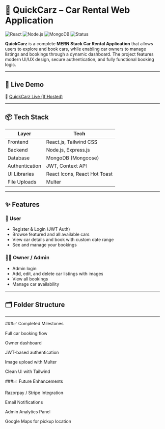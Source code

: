# 🚗 QuickCarz – Car Rental Web Application

![React](https://img.shields.io/badge/Frontend-React-blue?logo=react)
![Node.js](https://img.shields.io/badge/Backend-Node.js-green?logo=node.js)
![MongoDB](https://img.shields.io/badge/Database-MongoDB-brightgreen?logo=mongodb)
![Status](https://img.shields.io/badge/Project-Completed-success)

**QuickCarz** is a complete **MERN Stack Car Rental Application** that allows users to explore and book cars, while enabling car owners to manage listings and bookings through a dynamic dashboard. The project features modern UI/UX design, secure authentication, and fully functional booking logic.

---

## 🔗 Live Demo

🚀 [QuickCarz Live (If Hosted)](https://quick-carz.vercel.app/)

---

## 📦 Tech Stack

| Layer         | Tech                         |
|---------------|------------------------------|
| Frontend      | React.js, Tailwind CSS       |
| Backend       | Node.js, Express.js          |
| Database      | MongoDB (Mongoose)           |
| Authentication| JWT, Context API             |
| UI Libraries  | React Icons, React Hot Toast |
| File Uploads  | Multer                       |

---

## ✨ Features

### 👥 User
- Register & Login (JWT Auth)
- Browse featured and all available cars
- View car details and book with custom date range
- See and manage your bookings

### 🧑‍💼 Owner / Admin
- Admin login
- Add, edit, and delete car listings with images
- View all bookings
- Manage car availability

---

## 🗂️ Folder Structure

---


###✅ Completed Milestones

 Full car booking flow

 Owner dashboard

 JWT-based authentication

 Image upload with Multer

 Clean UI with Tailwind

###📈 Future Enhancements

Razorpay / Stripe Integration

Email Notifications

Admin Analytics Panel

Google Maps for pickup location
